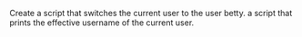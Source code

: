 Create a script that switches the current user to the user betty.
 a script that prints the effective username of the current user.
